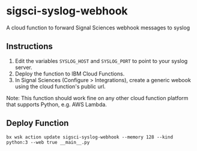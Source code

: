 # sigsci-syslog-webhook
A cloud function to forward Signal Sciences webhook messages to syslog

## Instructions

1. Edit the variables `SYSLOG_HOST` and `SYSLOG_PORT` to point to your syslog server.
2. Deploy the function to IBM Cloud Functions.
3. In Signal Sciences (Configure > Integrations), create a generic webook using the cloud function's public url.

Note: This function should work fine on any other cloud function platform that supports Python, e.g. AWS Lambda.

## Deploy Function

`bx wsk action update sigsci-syslog-webhook --memory 128 --kind python:3 --web true __main__.py`
